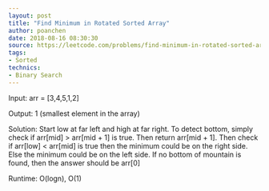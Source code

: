 ```yaml
---
layout: post
title: "Find Minimum in Rotated Sorted Array"
author: poanchen
date: 2018-08-16 08:30:30
source: https://leetcode.com/problems/find-minimum-in-rotated-sorted-array/description/
tags:
- Sorted
technics:
- Binary Search
---
```


Input: arr = [3,4,5,1,2]

Output: 1 (smallest element in the array)

Solution:
Start low at far left and high at far right. To detect bottom, simply check if arr[mid] > arr[mid + 1] is true. Then return arr[mid + 1]. Then check if arr[low] < arr[mid] is true then the minimum could be on the right side. Else the minimum could be on the left side. If no bottom of mountain is found, then the answer should be arr[0]

Runtime: O(logn), O(1)
